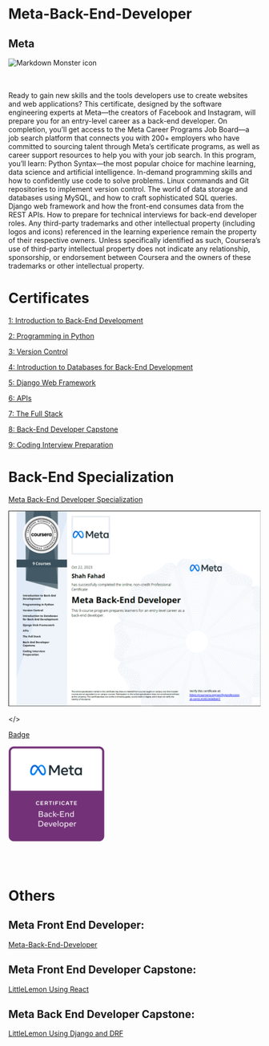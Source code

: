 # Meta-Back-End-Developer

## Meta

<img src="./meta-logo.png"
     alt="Markdown Monster icon"
     style="float: left; margin-right: 10px;" />

</br>
</br>
</br>

Ready to gain new skills and the tools developers use to create websites and web applications? This certificate, designed by the software engineering experts at Meta—the creators of Facebook and Instagram, will prepare you for an entry-level career as a back-end developer. On completion, you’ll get access to the Meta Career Programs Job Board—a job search platform that connects you with 200+ employers who have committed to sourcing talent through Meta’s certificate programs, as well as career support resources to help you with your job search. In this program, you’ll learn: Python Syntax—the most popular choice for machine learning, data science and artificial intelligence. In-demand programming skills and how to confidently use code to solve problems. Linux commands and Git repositories to implement version control. The world of data storage and databases using MySQL, and how to craft sophisticated SQL queries. Django web framework and how the front-end consumes data from the REST APIs. How to prepare for technical interviews for back-end developer roles. Any third-party trademarks and other intellectual property (including logos and icons) referenced in the learning experience remain the property of their respective owners. Unless specifically identified as such, Coursera’s use of third-party intellectual property does not indicate any relationship, sponsorship, or endorsement between Coursera and the owners of these trademarks or other intellectual
property.

# Certificates

[ 1: Introduction to Back-End Development](https://coursera.org/share/5df3fd9b497f709c36fad3753846c4b5)

[ 2: Programming in Python](https://www.coursera.org/learn/programming-in-python/home/week/4?utm_source=link&utm_medium=certificate&utm_content=cert_image&utm_campaign=sharing_cta)

[ 3: Version Control](https://coursera.org/share/8b4e2a468c1cf5b97c9e52d0ce6d3db0)

[ 4: Introduction to Databases for Back-End Development](https://coursera.org/share/d96d993f86e57ae486202823fbac171d)

[ 5: Django Web Framework](https://coursera.org/share/c7a78f7c3356c71c176035fccd157bf5)

[ 6: APIs](https://coursera.org/share/5bebbe5f269705a9867ce133184d6a00)

[ 7: The Full Stack](https://coursera.org/share/8c1f0956a2ee4f66f66c49cb5463b7cd)

[ 8: Back-End Developer Capstone](https://coursera.org/share/1f9f6dc87a6682fc1733ecdb632ca1a7)

[ 9: Coding Interview Preparation](https://www.coursera.org/learn/coding-interview-preparation/home/week/1?utm_source=link&utm_medium=certificate&utm_content=cert_image&utm_campaign=sharing_cta)

# Back-End Specialization

[Meta Back-End Developer Specialization](https://coursera.org/share/14495af4442ca79ff9e1732c913efbb3)

<img src="./back-end-specilization.PNG"
     alt="Markdown Monster icon"
     style="margin-right: 10px;" />

</>
</br>

[Badge](https://www.credly.com/badges/757aff74-006e-4a95-bcee-331198791479/public_url)

<img src="./meta-back-end-developer-certificate.png"
     alt="Markdown Monster icon"
     style="width: 192px; height: 192px; margin-right: 10px;" />

</br>
</br>

# Others

## Meta Front End Developer:

[Meta-Back-End-Developer](https://github.com/ShahandFahad/Meta-Front-End-Developer.git)

## Meta Front End Developer Capstone:

[LittleLemon Using React](https://github.com/ShahandFahad/Little-Lemon.git)

## Meta Back End Developer Capstone:

[LittleLemon Using Django and DRF](https://github.com/ShahandFahad/littlelemon.git)
